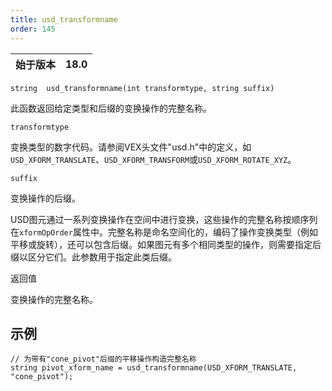 ```yaml
---
title: usd_transformname
order: 145
---
```

| 始于版本 | 18.0 |
| --- | --- |

`string  usd_transformname(int transformtype, string suffix)`

此函数返回给定类型和后缀的变换操作的完整名称。

`transformtype`

变换类型的数字代码。请参阅VEX头文件"usd.h"中的定义，如`USD_XFORM_TRANSLATE`、`USD_XFORM_TRANSFORM`或`USD_XFORM_ROTATE_XYZ`。

`suffix`

变换操作的后缀。

USD图元通过一系列变换操作在空间中进行变换，这些操作的完整名称按顺序列在`xformOpOrder`属性中。完整名称是命名空间化的，编码了操作变换类型（例如平移或旋转），还可以包含后缀。如果图元有多个相同类型的操作，则需要指定后缀以区分它们。此参数用于指定此类后缀。

返回值

变换操作的完整名称。

## 示例

```vex
// 为带有"cone_pivot"后缀的平移操作构造完整名称
string pivot_xform_name = usd_transformname(USD_XFORM_TRANSLATE, "cone_pivot");

```
